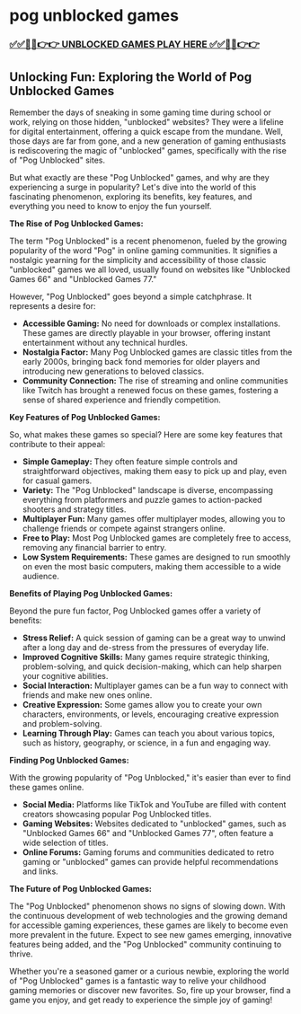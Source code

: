 # pog unblocked games

### [✅✅🔴🔴👉👉 UNBLOCKED GAMES PLAY HERE ✅✅🔴🔴👉👉](https://topstoryindia.com)

## Unlocking Fun: Exploring the World of Pog Unblocked Games

Remember the days of sneaking in some gaming time during school or work, relying on those hidden, "unblocked" websites? They were a lifeline for digital entertainment, offering a quick escape from the mundane. Well, those days are far from gone, and a new generation of gaming enthusiasts is rediscovering the magic of "unblocked" games, specifically with the rise of "Pog Unblocked" sites. 

But what exactly are these "Pog Unblocked" games, and why are they experiencing a surge in popularity? Let's dive into the world of this fascinating phenomenon, exploring its benefits, key features, and everything you need to know to enjoy the fun yourself.

**The Rise of Pog Unblocked Games:**

The term "Pog Unblocked" is a recent phenomenon, fueled by the growing popularity of the word "Pog" in online gaming communities. It signifies a nostalgic yearning for the simplicity and accessibility of those classic "unblocked" games we all loved, usually found on websites like "Unblocked Games 66" and "Unblocked Games 77."

However, "Pog Unblocked" goes beyond a simple catchphrase. It represents a desire for:

* **Accessible Gaming:** No need for downloads or complex installations. These games are directly playable in your browser, offering instant entertainment without any technical hurdles.
* **Nostalgia Factor:** Many Pog Unblocked games are classic titles from the early 2000s, bringing back fond memories for older players and introducing new generations to beloved classics.
* **Community Connection:** The rise of streaming and online communities like Twitch has brought a renewed focus on these games, fostering a sense of shared experience and friendly competition.

**Key Features of Pog Unblocked Games:**

So, what makes these games so special? Here are some key features that contribute to their appeal:

* **Simple Gameplay:**  They often feature simple controls and straightforward objectives, making them easy to pick up and play, even for casual gamers.
* **Variety:** The "Pog Unblocked" landscape is diverse, encompassing everything from platformers and puzzle games to action-packed shooters and strategy titles.
* **Multiplayer Fun:**  Many games offer multiplayer modes, allowing you to challenge friends or compete against strangers online.
* **Free to Play:** Most Pog Unblocked games are completely free to access, removing any financial barrier to entry.
* **Low System Requirements:** These games are designed to run smoothly on even the most basic computers, making them accessible to a wide audience.

**Benefits of Playing Pog Unblocked Games:**

Beyond the pure fun factor, Pog Unblocked games offer a variety of benefits:

* **Stress Relief:**  A quick session of gaming can be a great way to unwind after a long day and de-stress from the pressures of everyday life.
* **Improved Cognitive Skills:** Many games require strategic thinking, problem-solving, and quick decision-making, which can help sharpen your cognitive abilities.
* **Social Interaction:** Multiplayer games can be a fun way to connect with friends and make new ones online.
* **Creative Expression:** Some games allow you to create your own characters, environments, or levels, encouraging creative expression and problem-solving.
* **Learning Through Play:** Games can teach you about various topics, such as history, geography, or science, in a fun and engaging way.

**Finding Pog Unblocked Games:**

With the growing popularity of "Pog Unblocked," it's easier than ever to find these games online. 

* **Social Media:** Platforms like TikTok and YouTube are filled with content creators showcasing popular Pog Unblocked titles. 
* **Gaming Websites:** Websites dedicated to "unblocked" games, such as "Unblocked Games 66" and "Unblocked Games 77", often feature a wide selection of titles. 
* **Online Forums:**  Gaming forums and communities dedicated to retro gaming or "unblocked" games can provide helpful recommendations and links.

**The Future of Pog Unblocked Games:**

The "Pog Unblocked" phenomenon shows no signs of slowing down. With the continuous development of web technologies and the growing demand for accessible gaming experiences, these games are likely to become even more prevalent in the future.  Expect to see new games emerging, innovative features being added, and the "Pog Unblocked" community continuing to thrive.

Whether you're a seasoned gamer or a curious newbie, exploring the world of "Pog Unblocked" games is a fantastic way to relive your childhood gaming memories or discover new favorites.  So, fire up your browser, find a game you enjoy, and get ready to experience the simple joy of gaming! 
